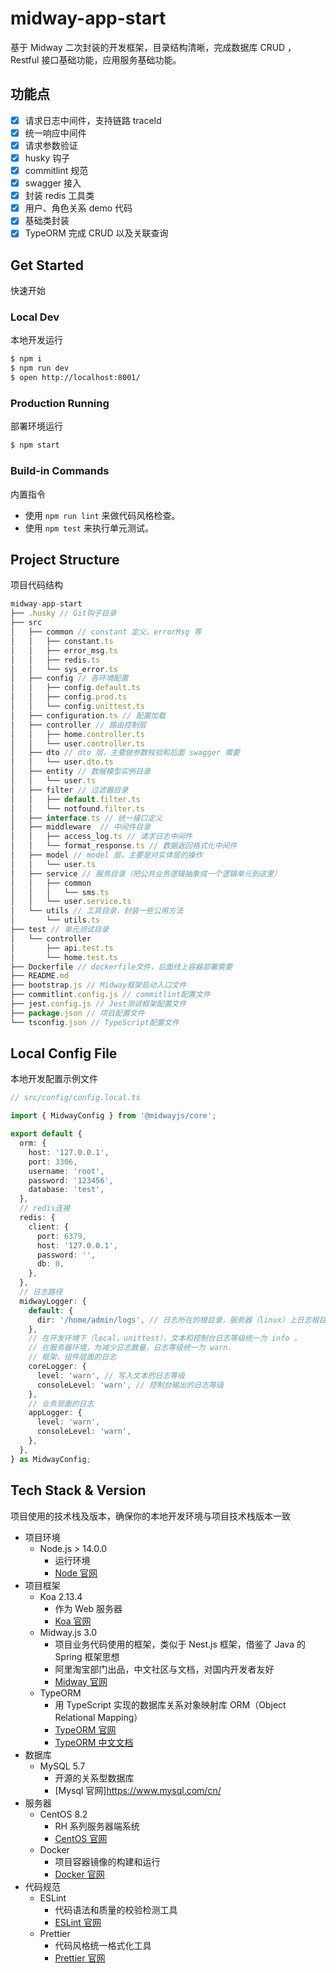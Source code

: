 # midway-app-start

基于 Midway 二次封装的开发框架，目录结构清晰，完成数据库 CRUD ， Restful 接口基础功能，应用服务基础功能。

## 功能点

- [x] 请求日志中间件，支持链路 traceId
- [x] 统一响应中间件
- [x] 请求参数验证
- [x] husky 钩子
- [x] commitlint 规范
- [x] swagger 接入
- [x] 封装 redis 工具类
- [x] 用户、角色关系 demo 代码
- [x] 基础类封装
- [x] TypeORM 完成 CRUD 以及关联查询

## Get Started

快速开始

### Local Dev

本地开发运行

```bash
$ npm i
$ npm run dev
$ open http://localhost:8001/
```

### Production Running

部署环境运行

```bash
$ npm start
```

### Build-in Commands

内置指令

- 使用 `npm run lint` 来做代码风格检查。
- 使用 `npm test` 来执行单元测试。

## Project Structure

项目代码结构

```js
midway-app-start
├── .husky // Git钩子目录
├── src
│   ├── common // constant 定义、errorMsg 等
│   │   ├── constant.ts
│   │   ├── error_msg.ts
│   │   ├── redis.ts
│   │   └── sys_error.ts
│   ├── config // 各环境配置
│   │   ├── config.default.ts
│   │   ├── config.prod.ts
│   │   └── config.unittest.ts
│   ├── configuration.ts // 配置加载
│   ├── controller // 路由控制层
│   │   ├── home.controller.ts
│   │   └── user.controller.ts
│   ├── dto // dto 层，主要做参数校验和后面 swagger 需要
│   │   └── user.dto.ts
│   ├── entity // 数据模型实例目录
│   │   └── user.ts
│   ├── filter // 过滤器目录
│   │   ├── default.filter.ts
│   │   └── notfound.filter.ts
│   ├── interface.ts // 统一接口定义
│   ├── middleware  // 中间件目录
│   │   ├── access_log.ts // 请求日志中间件
│   │   └── format_response.ts // 数据返回格式化中间件
│   ├── model // model 层，主要是对实体层的操作
│   │   └── user.ts
│   ├── service // 服务目录（把公共业务逻辑抽象成一个逻辑单元到这里）
│   │   ├── common
│   │   │   └── sms.ts
│   │   └── user.service.ts
│   └── utils // 工具目录，封装一些公用方法
│       └── utils.ts
├── test // 单元测试目录
│   └── controller
│       ├── api.test.ts
│       └── home.test.ts
├── Dockerfile // dockerfile文件，后面线上容器部署需要
├── README.md
├── bootstrap.js // Midway框架启动入口文件
├── commitlint.config.js // commitlint配置文件
├── jest.config.js // Jest测试框架配置文件
├── package.json // 项目配置文件
└── tsconfig.json // TypeScript配置文件
```

## Local Config File

本地开发配置示例文件

```ts
// src/config/config.local.ts

import { MidwayConfig } from '@midwayjs/core';

export default {
  orm: {
    host: '127.0.0.1',
    port: 3306,
    username: 'root',
    password: '123456',
    database: 'test',
  },
  // redis连接
  redis: {
    client: {
      port: 6379,
      host: '127.0.0.1',
      password: '',
      db: 0,
    },
  },
  // 日志路径
  midwayLogger: {
    default: {
      dir: '/home/admin/logs', // 日志所在的根目录，服务器（linux）上日志根目录默认是 ${process.env.HOME}/logs/项目名
    },
    // 在开发环境下（local，unittest），文本和控制台日志等级统一为 info 。
    // 在服务器环境，为减少日志数量，日志等级统一为 warn.
    // 框架、组件层面的日志
    coreLogger: {
      level: 'warn', // 写入文本的日志等级
      consoleLevel: 'warn', // 控制台输出的日志等级
    },
    // 业务层面的日志
    appLogger: {
      level: 'warn',
      consoleLevel: 'warn',
    },
  },
} as MidwayConfig;
```

## Tech Stack & Version

项目使用的技术栈及版本，确保你的本地开发环境与项目技术栈版本一致

- 项目环境
  - Node.js > 14.0.0
    - 运行环境
    - [Node 官网](https://nodejs.org/zh-cn/)
- 项目框架
  - Koa 2.13.4
    - 作为 Web 服务器
    - [Koa 官网](https://koajs.com/)
  - Midway.js 3.0
    - 项目业务代码使用的框架，类似于 Nest.js 框架，借鉴了 Java 的 Spring 框架思想
    - 阿里淘宝部门出品，中文社区与文档，对国内开发者友好
    - [Midway 官网](https://midwayjs.org)
  - TypeORM
    - 用 TypeScript 实现的数据库关系对象映射库 ORM（Object Relational Mapping）
    - [TypeORM 官网](https://typeorm.io/)
    - [TypeORM 中文文档](https://typeorm.biunav.com/zh/)
- 数据库
  - MySQL 5.7
    - 开源的关系型数据库
    - [Mysql 官网]https://www.mysql.com/cn/
- 服务器
  - CentOS 8.2
    - RH 系列服务器端系统
    - [CentOS 官网](https://www.centos.org/)
  - Docker
    - 项目容器镜像的构建和运行
    - [Docker 官网](https://www.docker.com/)
- 代码规范
  - ESLint
    - 代码语法和质量的校验检测工具
    - [ESLint 官网](https://cn.eslint.org/)
  - Prettier
    - 代码风格统一格式化工具
    - [Prettier 官网](https://prettier.io/)
